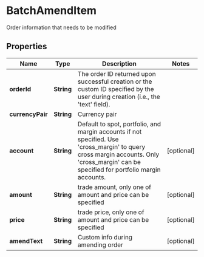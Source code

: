 
# BatchAmendItem

Order information that needs to be modified

## Properties

Name | Type | Description | Notes
------------ | ------------- | ------------- | -------------
**orderId** | **String** | The order ID returned upon successful creation or the custom ID specified by the user during creation (i.e., the &#39;text&#39; field). | 
**currencyPair** | **String** | Currency pair | 
**account** | **String** | Default to spot, portfolio, and margin accounts if not specified. Use &#39;cross_margin&#39; to query cross margin accounts. Only &#39;cross_margin&#39; can be specified for portfolio margin accounts. |  [optional]
**amount** | **String** | trade amount, only one of amount and price can be specified |  [optional]
**price** | **String** | trade price, only one of amount and price can be specified |  [optional]
**amendText** | **String** | Custom info during amending order |  [optional]


